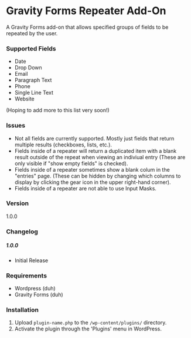# Gravity Forms Repeater Add-On
A Gravity Forms add-on that allows specified groups of fields to be repeated by the user.

### Supported Fields
* Date
* Drop Down
* Email
* Paragraph Text
* Phone
* Single Line Text
* Website

(Hoping to add more to this list very soon!)

### Issues
* Not all fields are currently supported. Mostly just fields that return multiple results (checkboxes, lists, etc.).
* Fields inside of a repeater will return a duplicated item with a blank result outside of the repeat when viewing an indiviual entry (These are only visible if "show empty fields" is checked).
* Fields inside of a repeater sometimes show a blank colum in the "entries" page. (These can be hidden by changing which columns to display by clicking the gear icon in the upper right-hand corner).
* Fields inside of a repeater are not able to use Input Masks.

### Version
1.0.0

### Changelog
##### 1.0.0
* Initial Release

### Requirements
* Wordpress (duh)
* Gravity Forms (duh)

### Installation
1. Upload `plugin-name.php` to the `/wp-content/plugins/` directory.
1. Activate the plugin through the 'Plugins' menu in WordPress.